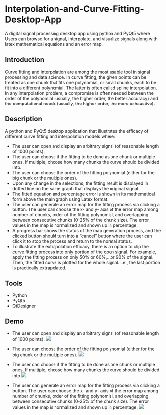 # Interpolation-and-Curve-Fitting-Desktop-App
A digital signal processing desktop app using python and PyQt5 where  Users can browse for a signal, interpolate, and visualize signals along with latex mathematical equations and an error map.

## Introduction
Curve fitting and interpolation are among the most usable tool in signal processing and data science. In 
curve fitting, the given points can be treated as one chunk that fits one polynomial, or small chunks, each to be fit into a 
different polynomial. The latter is often called spline interpolation. In any interpolation problem, a compromise is often 
needed between the order of the polynomial (usually, the higher order, the better accuracy) and the computational 
needs (usually, the higher order, the more exhaustive).

## Description
A python and PyQt5 desktop application that illustrates the efficacy of different curve fitting and interpolation models 
where:
- The user can open and display an arbitrary signal (of reasonable length of 1000 points).
- The user can choose if the fitting to be done as one chunk or multiple ones. If multiple, choose how many 
chunks the curve should be divided into. 
- The user can choose the order of the fitting polynomial (either for the big chunk or the multiple ones).
- Upon any change in the selections, the fitting result is displayed in dotted line on the same graph that 
displays the original signal.
- The fitted equation and percentage error is shown in its mathematical form above the main graph using 
Latex format. 
- The user can generate an error map for the fitting process via clicking a button. The user can choose the x- and y- axis of 
the error map among number of chunks, order of the fitting polynomial, and overlapping between 
consecutive chunks (0-25% of the chunk size). The error values in the map is normalized and shown 
up in percentage. 
- A progress bar shows the status of the map generation process, and the clicked button should turn into a “cancel” button where the user can click it to 
stop the process and return to the normal status.
- To illustrate the extrapolation efficacy, there is an option to clip the curve fitting process into only 
portion of the open signal. For example, apply the fitting process on only 50% or 60%,…or 90% of the signal. 
Then, the fitted curve is plotted for the whole signal. i.e., the last portion is practically extrapolated.

## Tools
- Python
- PyQt5
- QtDesigner

## Demo
- The user can open and display an arbitrary signal (of reasonable length of 1000 points).
![](https://github.com/yaragafar/Interpolation-and-Curve-Fitting-Desktop-App/blob/main/gifs/open_file.gif)



- The user can choose the order of the fitting polynomial (either for the big chunk or the multiple ones).
![](https://github.com/yaragafar/Interpolation-and-Curve-Fitting-Desktop-App/blob/main/gifs/linear_polynomial.gif)


- The user can choose if the fitting to be done as one chunk or multiple ones. If multiple, choose how many 
chunks the curve should be divided into
![](https://github.com/yaragafar/Interpolation-and-Curve-Fitting-Desktop-App/blob/main/gifs/chunks.gif)


- The user can generate an error map for the fitting process via clicking a button. The user can choose the x- and y- axis of 
the error map among number of chunks, order of the fitting polynomial, and overlapping between 
consecutive chunks (0-25% of the chunk size). The error values in the map is normalized and shown 
up in percentage. 
![](https://github.com/yaragafar/Interpolation-and-Curve-Fitting-Desktop-App/blob/main/gifs/error_map.gif)
